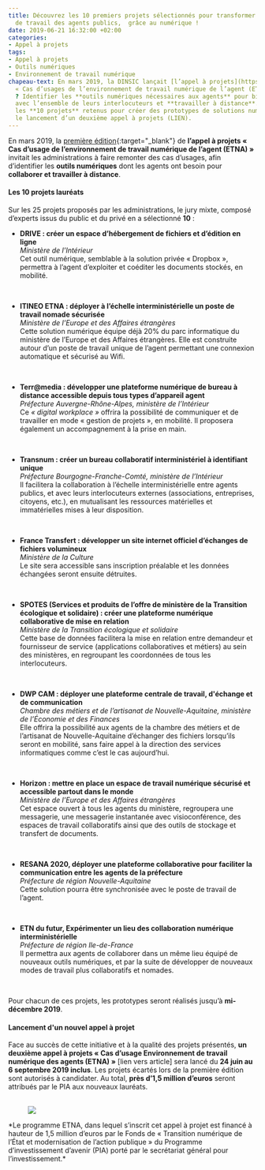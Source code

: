 ```yaml
---
title: Découvrez les 10 premiers projets sélectionnés pour transformer l’environnement
  de travail des agents publics,  grâce au numérique !
date: 2019-06-21 16:32:00 +02:00
categories:
- Appel à projets
tags:
- Appel à projets
- Outils numériques
- Environnement de travail numérique
chapeau-text: En mars 2019, la DINSIC lançait [l’appel à projets](https://numerique.gouv.fr/actualites/outils-numeriques-agent-administrations-appel-a-projets/){:target="_blank"}
  « Cas d’usages de l’environnement de travail numérique de l’agent (ETNA) ». L’objectif
  ? Identifier les **outils numériques nécessaires aux agents** pour bien **collaborer**
  avec l’ensemble de leurs interlocuteurs et **travailler à distance**. Découvrez
  les **10 projets** retenus pour créer des prototypes de solutions numériques, avant
  le lancement d’un deuxième appel à projets (LIEN).
---
```


En mars 2019, la [première édition](https://numerique.gouv.fr/actualites/outils-numeriques-agentadministrations-appel-a-projets/){:target="_blank"} de **l’appel à projets « Cas d’usage de l’environnement de travail numérique de l’agent (ETNA) »** invitait les administrations à faire remonter des cas d’usages, afin d’identifier les **outils numériques** dont les agents ont besoin pour **collaborer et travailler à distance**. 

#### Les 10 projets lauréats

Sur les 25 projets proposés par les administrations, le jury mixte, composé d’experts issus du public et du privé en a sélectionné **10** : 

* **DRIVE : créer un espace d’hébergement de fichiers et d’édition en ligne**<br>
*Ministère de l’Intérieur*<br>
Cet outil numérique, semblable à la solution privée « Dropbox », permettra à l’agent d’exploiter et coéditer les documents stockés, en mobilité.
<br>

* **ITINEO ETNA : déployer à l’échelle interministérielle un poste de travail  nomade sécurisée**<br>
*Ministère de l’Europe et des Affaires étrangères*<br>
Cette solution numérique équipe déjà 20% du parc informatique du ministère de l’Europe et des Affaires étrangères. Elle est construite autour d’un poste de travail unique de l’agent permettant une connexion automatique et sécurisé au Wifi.
<br>

* **Terr@media : développer une plateforme numérique de bureau à distance accessible depuis tous types d’appareil agent**<br>
  *Préfecture Auvergne-Rhône-Alpes, ministère de l’Intérieur*<br>
  Ce *« digital workplace »* offrira la possibilité de communiquer et de travailler en mode « gestion de projets », en mobilité. Il proposera également un accompagnement à la prise en main.
<br>

* **Transnum : créer un bureau collaboratif interministériel à identifiant unique**<br>
*Préfecture Bourgogne-Franche-Comté, ministère de l’Intérieur*<br>
Il facilitera la collaboration à l’échelle interministérielle entre agents publics, et avec leurs interlocuteurs externes (associations, entreprises, citoyens, etc.), en mutualisant les ressources matérielles et immatérielles mises à leur disposition.
<br>

* **France Transfert : développer un site internet officiel d’échanges de fichiers volumineux**<br>
*Ministère de la Culture* <br>
Le site sera accessible sans inscription préalable et les données échangées seront ensuite détruites.
<br>

* **SPOTES (Services et produits de l’offre de ministère de la Transition écologique et solidaire) : créer une plateforme numérique collaborative de mise en relation**<br>
*Ministère de la Transition écologique et solidaire*<br>
Cette base de données facilitera la mise en relation entre demandeur et fournisseur de service (applications collaboratives et métiers) au sein des ministères, en regroupant les coordonnées de tous les interlocuteurs.
<br>

* **DWP CAM : déployer une plateforme centrale de travail, d'échange et de communication**<br>
*Chambre des métiers et de l’artisanat de Nouvelle-Aquitaine, ministère de l’Économie et des Finances*<br>
Elle offrira la possibilité aux agents de la chambre des métiers et de l’artisanat de Nouvelle-Aquitaine d’échanger des fichiers lorsqu’ils seront en mobilité, sans faire appel à la direction des services informatiques comme c’est le cas aujourd’hui.
<br>

* **Horizon : mettre en place un espace de travail numérique sécurisé et accessible partout dans le monde**<br>
*Ministère de l’Europe et des Affaires étrangères*<br>
Cet espace ouvert à tous les agents du ministère, regroupera une messagerie, une messagerie instantanée avec visioconférence, des espaces de travail collaboratifs ainsi que des outils de stockage et transfert de documents.
<br>

* **RESANA 2020, déployer une plateforme collaborative pour faciliter la communication entre les agents de la préfecture**<br>
  *Préfecture de région Nouvelle-Aquitaine*<br>
  Cette solution pourra être synchronisée avec le poste de travail de  l’agent.
<br>

* **ETN du futur, Expérimenter un lieu des collaboration numérique interministérielle**<br>
*Préfecture de région Ile-de-France*<br>
Il permettra aux agents de collaborer dans un même lieu équipé de nouveaux outils numériques, et par la suite de développer de nouveaux modes de travail plus collaboratifs et nomades. 
<br>

Pour chacun de ces projets, les prototypes seront réalisés jusqu’à **mi-décembre 2019**.

#### Lancement d'un nouvel appel à projet

Face au succès de cette initiative et à la qualité des projets présentés, **un deuxième appel à projets « Cas d’usage Environnement de travail numérique des agents (ETNA) »** [lien vers article] sera lancé du **24 juin au 6 septembre 2019 inclus**.  Les projets écartés lors de la première édition sont autorisés à candidater. Au total, **près d’1,5 million d’euros** seront attribués par le PIA aux nouveaux lauréats. 
<br>
<br>
<figure class='image-left' style='width: 15%; margin-right: 10px;'>
  <img src="/uploads/logo_investirlavenir_rvb.png"/>
</figure>*Le programme ETNA, dans lequel s’inscrit cet appel à projet est financé à hauteur de 1,5 million d’euros par le Fonds de « Transition numérique de l’État et modernisation de l’action publique » du Programme d’investissement d’avenir (PIA) porté par le secrétariat général pour l’investissement.*